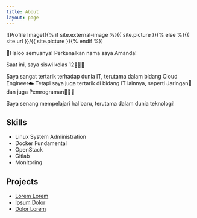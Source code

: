```yaml
---
title: About
layout: page
---
```

![Profile Image]({% if site.external-image %}{{ site.picture }}{% else %}{{ site.url }}/{{ site.picture }}{% endif %})

<p>👋Haloo semuanya! Perkenalkan nama saya Amanda!</p>
<p>Saat ini, saya siswi kelas 12👩🏻‍🎓</p>

<p>Saya sangat tertarik terhadap dunia IT, terutama dalam bidang Cloud Engineer☁️ Tetapi saya juga tertarik di bidang IT lainnya, seperti Jaringan🛜 dan juga Pemrograman👩🏻‍💻</p>
<p>Saya senang mempelajari hal baru, terutama dalam dunia teknologi!</p>

<h2>Skills</h2>

<ul class="skill-list">
	<li>Linux System Administration</li>
	<li>Docker Fundamental</li>
	<li>OpenStack</li>
	<li>Gitlab</li>
	<li>Monitoring</li>
</ul>

<h2>Projects</h2>

<ul>
	<li><a href="https://github.com/">Lorem Lorem</a></li>
	<li><a href="https://github.com/">Ipsum Dolor</a></li>
	<li><a href="https://github.com/">Dolor Lorem</a></li>
</ul>
